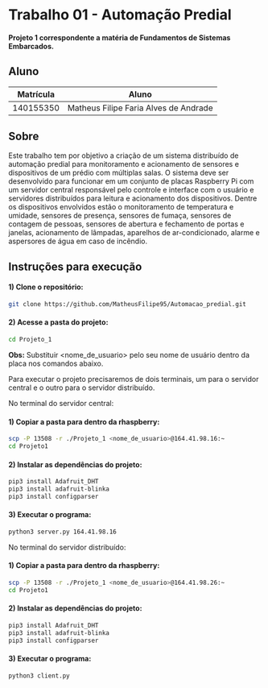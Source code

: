 
# Trabalho 01 - Automação Predial
#### Projeto 1 correspondente a matéria de Fundamentos de Sistemas Embarcados.

## Aluno
|Matrícula | Aluno |
| -- | -- |
| 140155350  |  Matheus Filipe Faria Alves de Andrade |

## Sobre
Este trabalho tem por objetivo a criação de um sistema distribuído de automação predial para monitoramento e acionamento de sensores e dispositivos de um prédio com múltiplas salas. O sistema deve ser desenvolvido para funcionar em um conjunto de placas Raspberry Pi com um servidor central responsável pelo controle e interface com o usuário e servidores distribuídos para leitura e acionamento dos dispositivos. Dentre os dispositivos envolvidos estão o monitoramento de temperatura e umidade, sensores de presença, sensores de fumaça, sensores de contagem de pessoas, sensores de abertura e fechamento de portas e janelas, acionamento de lâmpadas, aparelhos de ar-condicionado, alarme e aspersores de água em caso de incêndio.

## Instruções para execução

#### 1) Clone o repositório:
```sh 
git clone https://github.com/MatheusFilipe95/Automacao_predial.git
```

#### 2) Acesse a pasta do projeto:
```sh 
cd Projeto_1
```

**Obs:** Substituir <nome_de_usuario> pelo seu nome de usuário dentro da placa nos comandos abaixo.

Para executar o projeto precisaremos de dois terminais, um para o servidor central e o outro para o servidor distribuído.

No terminal do servidor central:

#### 1) Copiar a pasta para dentro da rhaspberry:
```sh
scp -P 13508 -r ./Projeto_1 <nome_de_usuario>@164.41.98.16:~
cd Projeto1
```

#### 2) Instalar as dependências do projeto:
```sh
pip3 install Adafruit_DHT 
pip3 install adafruit-blinka
pip3 install configparser
```

#### 3) Executar o programa:
```sh
python3 server.py 164.41.98.16
```

No terminal do servidor distribuído:

#### 1) Copiar a pasta para dentro da rhaspberry:
```sh
scp -P 13508 -r ./Projeto_1 <nome_de_usuario>@164.41.98.26:~
cd Projeto1
```

#### 2) Instalar as dependências do projeto:
```sh
pip3 install Adafruit_DHT 
pip3 install adafruit-blinka
pip3 install configparser
```

#### 3) Executar o programa:
```sh
python3 client.py
```


